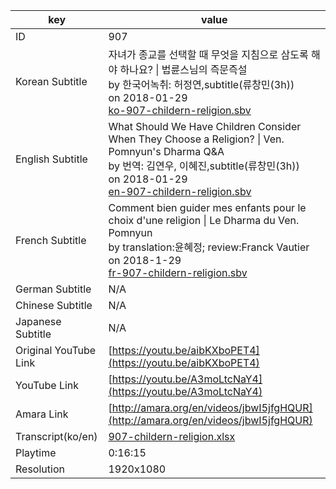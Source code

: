 |  key  |  value  |
|-------|---------|
| ID            | 907 |
| Korean Subtitle | 자녀가 종교를 선택할 때 무엇을 지침으로 삼도록 해야 하나요? \| 법륜스님의 즉문즉설<br>by 한국어녹취: 허정연,subtitle(류창민(3h))<br>on 2018-01-29<br>[ko-907-childern-religion.sbv](https://github.com/jungtosociety/dharma-qna/raw/master/sub/907/ko-907-childern-religion.sbv)<br>|
| English Subtitle | What Should We Have Children Consider When They Choose a Religion?  \| Ven. Pomnyun's Dharma Q&A<br>by 번역: 김연우, 이혜진,subtitle(류창민(3h))<br>on 2018-01-29<br>[en-907-childern-religion.sbv](https://github.com/jungtosociety/dharma-qna/raw/master/sub/907/en-907-childern-religion.sbv)<br>|
| French Subtitle | Comment bien guider mes enfants pour le choix d'une religion \| Le Dharma du Ven. Pomnyun<br>by translation:윤혜정; review:Franck Vautier<br>on 2018-1-29<br>[fr-907-childern-religion.sbv](https://github.com/jungtosociety/dharma-qna/raw/master/sub/907/fr-907-childern-religion.sbv)<br>|
| German Subtitle | N/A |
| Chinese Subtitle | N/A |
| Japanese Subtitle | N/A |
| Original YouTube Link  | [https://youtu.be/aibKXboPET4](https://youtu.be/aibKXboPET4) |
| YouTube Link  | [https://youtu.be/A3moLtcNaY4](https://youtu.be/A3moLtcNaY4) |
| Amara Link    | [http://amara.org/en/videos/jbwI5jfgHQUR](http://amara.org/en/videos/jbwI5jfgHQUR) |
| Transcript(ko/en) | [907-childern-religion.xlsx](https://github.com/jungtosociety/dharma-qna/raw/master/sub/907/907-childern-religion.xlsx) |
| Playtime | 0:16:15 |
| Resolution | 1920x1080|
